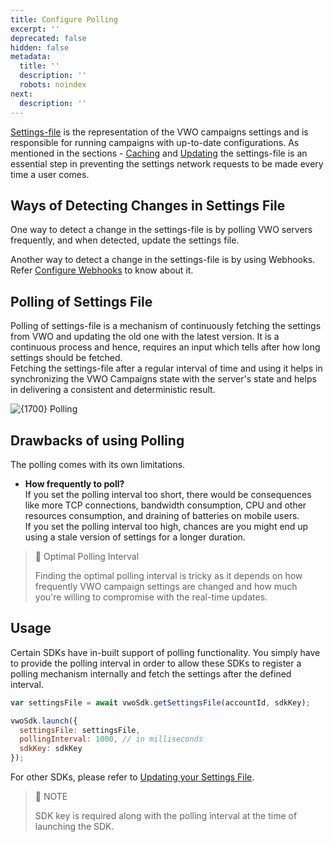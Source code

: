 ```yaml
---
title: Configure Polling
excerpt: ''
deprecated: false
hidden: false
metadata:
  title: ''
  description: ''
  robots: noindex
next:
  description: ''
---
```

[Settings-file](https://developers.vwo.com/docs/javascript-get-settings-file) is the representation of the VWO campaigns settings and is responsible for running campaigns with up-to-date configurations. As mentioned in the sections - [Caching](https://developers.vwo.com/docs/caching-your-settingsfile) and [Updating](https://developers.vwo.com/docs/updating-cached-settings-file) the settings-file is an essential step in preventing the settings network requests to be made every time a user comes.

## Ways of Detecting Changes in Settings File

One way to detect a change in the settings-file is by polling VWO servers frequently, and when detected, update the settings file.

Another way to detect a change in the settings-file is by using Webhooks. Refer [Configure Webhooks](https://developers.vwo.com/docs/javascript-configure-webhooks) to know about it.

## Polling of Settings File

Polling of settings-file is a mechanism of continuously fetching the settings from VWO and updating the old one with the latest version. It is a continuous process and hence, requires an input which tells after how long settings should be fetched.\
Fetching the settings-file after a regular interval of time and using it helps in synchronizing the VWO Campaigns state with the server's state and helps in delivering a consistent and deterministic result.

<Image title="Polling.png" alt={1700} width="smart" src="https://files.readme.io/3481821-Polling.png">
  Polling
</Image>

## Drawbacks of using Polling

The polling comes with its own limitations.

* **How frequently to poll?**\
  If you set the polling interval too short, there would be consequences like more TCP connections, bandwidth consumption, CPU and other resources consumption, and draining of batteries on mobile users.\
  If you set the polling interval too high, chances are you might end up using a stale version of settings for a longer duration.

> 📘 Optimal Polling Interval
>
> Finding the optimal polling interval is tricky as it depends on how frequently VWO campaign settings are changed and how much you're willing to compromise with the real-time updates.

## Usage

Certain SDKs have in-built support of polling functionality. You simply have to provide the polling interval in order to allow these SDKs to register a polling mechanism internally and fetch the settings after the defined interval.

```javascript JavaScript
var settingsFile = await vwoSdk.getSettingsFile(accountId, sdkKey);

vwoSdk.launch({
  settingsFile: settingsFile,
  pollingInterval: 1000, // in milliseconds
  sdkKey: sdkKey
});
```

For other SDKs, please refer to [Updating your Settings File](https://developers.vwo.com/docs/updating-cached-settings-file).

> 📘 NOTE
>
> SDK key is required along with the polling interval at the time of launching the SDK.
